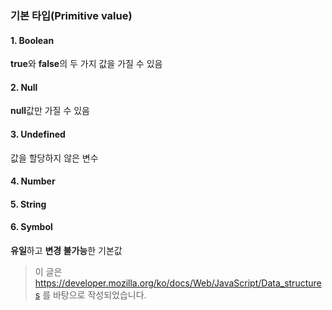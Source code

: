 ### 기본 타입(Primitive value)
#### 1. Boolean
**true**와 **false**의 두 가지 값을 가질 수 있음
#### 2. Null
**null**값만 가질 수 있음
#### 3. Undefined
값을 할당하지 않은 변수
#### 4. Number
#### 5. String
#### 6. Symbol
**유일**하고 **변경 불가능**한 기본값

> 이 글은 https://developer.mozilla.org/ko/docs/Web/JavaScript/Data_structures 를 바탕으로 작성되었습니다.
